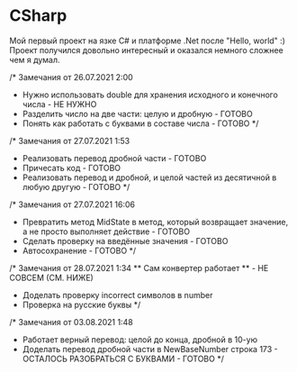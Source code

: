 # CSharp
Мой первый проект на язке C# и платформе .Net после "Hello, world" :)
Проект получился довольно интересный и оказался немного сложнее чем я думал.

/* Замечания от 26.07.2021 2:00
 * Нужно использовать double для хранения исходного и конечного числа - НЕ НУЖНО
 * Разделить число на две части: целую и дробную - ГОТОВО
 * Понять как работать с буквами в составе числа - ГОТОВО
 */

/* Замечания от 27.07.2021 1:53
 * Реализовать перевод дробной части - ГОТОВО
 * Причесать код - ГОТОВО
 * Реализовать перевод и дробной, и целой частей из десятичной в любую другую - ГОТОВО
 */

/* Замечания от 27.07.2021 16:06
 * Превратить метод MidState в метод, который возвращает значение, а не просто выполняет действие - ГОТОВО
 * Сделать проверку на введённые значения - ГОТОВО
 * Автосохранение - ГОТОВО
 */

/* Замечания от 28.07.2021 1:34
 ** Сам конвертер работает ** - НЕ СОВСЕМ (СМ. НИЖЕ)
 * Доделать проверку incorrect символов в number
 * Проверка на русские буквы
 */

/* Замечания от 03.08.2021 1:48
 * Работает верный перевод: целой до конца, дробной в 10-ую
 * Доделать перевод дробной части в NewBaseNumber строка 173 - ОСТАЛОСЬ РАЗОБРАТЬСЯ С БУКВАМИ - ГОТОВО
 */
